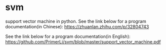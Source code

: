 # svm
support vector machine in python. 
See the link below for a program documentation(in Chinese):
https://zhuanlan.zhihu.com/p/32804743

See the link below for a program documentation(in English): 
https://github.com/PrimerLi/svm/blob/master/support_vector_machine.pdf
